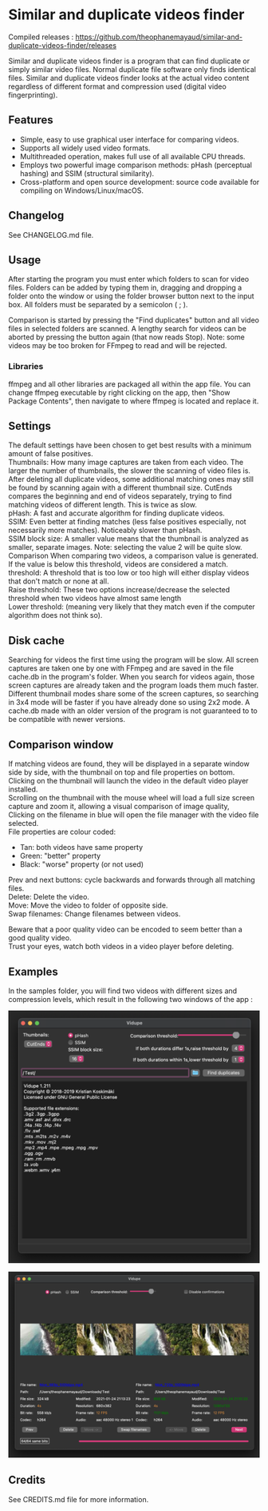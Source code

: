 # Similar and duplicate videos finder

Compiled releases : https://github.com/theophanemayaud/similar-and-duplicate-videos-finder/releases

Similar and duplicate videos finder is a program that can find duplicate or simply similar video files.
Normal duplicate file software only finds identical files. Similar and duplicate videos finder looks at the actual video content regardless of different format and compression used (digital video fingerprinting).

## Features

 - Simple, easy to use graphical user interface for comparing videos.
 - Supports all widely used video formats.
 - Multithreaded operation, makes full use of all available CPU threads.
 - Employs two powerful image comparison methods: pHash (perceptual hashing) and SSIM (structural similarity).
 - Cross-platform and open source development: source code available for compiling on Windows/Linux/macOS.

## Changelog

See CHANGELOG.md file.

## Usage
 
After starting the program you must enter which folders to scan for video files. Folders can be added by typing them in,
dragging and dropping a folder onto the window or using the folder browser button next to the input box.
All folders must be separated by a semicolon ( ; ).

Comparison is started by pressing the "Find duplicates" button and all video files in selected folders are scanned.
A lengthy search for videos can be aborted by pressing the button again (that now reads Stop).
Note: some videos may be too broken for FFmpeg to read and will be rejected.

### Libraries

ffmpeg and all other libraries are packaged all within the app file. You can change ffmpeg executable by right clicking on the app, then "Show Package Contents", then navigate to where ffmpeg is located and replace it.


## Settings

The default settings have been chosen to get best results with a minimum amount of false positives.  
Thumbnails:      How many image captures are taken from each video. The larger the number of thumbnails, the slower the scanning of video files is.
                 After deleting all duplicate videos, some additional matching ones may still be found by scanning again with a different thumbnail size.
                 CutEnds compares the beginning and end of videos separately, trying to find matching videos of different length. This is twice as slow.  
pHash:           A fast and accurate algorithm for finding duplicate videos.  
SSIM:            Even better at finding matches (less false positives especially, not necessarily more matches). Noticeably slower than pHash.  
SSIM block size: A smaller value means that the thumbnail is analyzed as smaller, separate images. Note: selecting the value 2 will be quite slow.  
Comparison       When comparing two videos, a comparison value is generated. If the value is below this threshold, videos are considered a match.  
threshold:       A threshold that is too low or too high will either display videos that don't match or none at all.  
Raise threshold: These two options increase/decrease the selected threshold when two videos have almost same length  
Lower threshold: (meaning very likely that they match even if the computer algorithm does not think so).


## Disk cache

Searching for videos the first time using the program will be slow. All screen captures are taken one by one with FFmpeg and are saved in the file
cache.db in the program's folder. When you search for videos again, those screen captures are already taken and the program loads them much faster.
Different thumbnail modes share some of the screen captures, so searching in 3x4 mode will be faster if you have already done so using 2x2 mode.
A cache.db made with an older version of the program is not guaranteed to to be compatible with newer versions.


## Comparison window

If matching videos are found, they will be displayed in a separate window side by side, with the thumbnail on top and file properties on bottom.  
Clicking on the thumbnail will launch the video in the default video player installed.  
Scrolling on the thumbnail with the mouse wheel will load a full size screen capture and zoom it, allowing a visual comparison of image quality,  
Clicking on the filename in blue will open the file manager with the video file selected.  
File properties are colour coded:
 - Tan: both videos have same property
 - Green: "better" property
 - Black: "worse" property (or not used)

Prev and next buttons: cycle backwards and forwards through all matching files.  
Delete: Delete the video.  
Move: Move the video to folder of opposite side.  
Swap filenames: Change filenames between videos.


Beware that a poor quality video can be encoded to seem better than a good quality video.  
Trust your eyes, watch both videos in a video player before deleting.

## Examples

In the samples folder, you will find two videos with different sizes and compression levels, which result in the following two windows of the app :

![Main window](/samples/MainWindow.png "Main window")

![Comparison window](/samples/ComparisonWindow.png "Comparison window")

## Credits

See CREDITS.md file for more information.